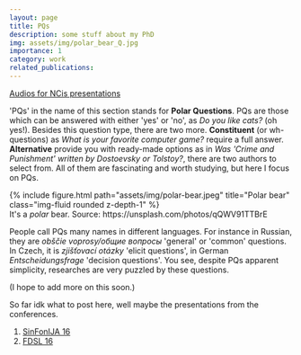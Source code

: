 ```yaml
---
layout: page
title: PQs
description: some stuff about my PhD
img: assets/img/polar_bear_Q.jpg
importance: 1
category: work
related_publications: 
---
```

[Audios for NCis presentations](/NCIs-presen/)

'PQs' in the name of this section stands for **Polar Questions**. PQs are those which can be answered with either 'yes' or 'no', as *Do you like cats?* (oh yes!). Besides this question type, there are two more. **Constituent** (or wh-questions) as *What is your favorite computer game?* require a full answer. **Alternative** provide you with ready-made options as in *Was 'Crime and Punishment' written by Dostoevsky or Tolstoy?*, there are two authors to select from. All of them are fascinating and worth studying, but here I focus on PQs. 

<div class="row">
    <div class="col-sm mt-3 mt-md-0">
        {% include figure.html path="assets/img/polar-bear.jpeg" title="Polar bear" class="img-fluid rounded z-depth-1" %}
    </div>
</div>
<div class="caption">
    It's a <i>polar</i> bear. Source: https://unsplash.com/photos/qQWV91TTBrE
</div>

People call PQs many names in different languages. For instance in Russian, they are *obščie voprosy/общие вопросы* 'general' or 'common' questions. In Czech, it is *zjišťovací otázky* 'elicit questions', in German *Entscheidungsfrage* 'decision questions'. You see, despite PQs apparent simplicity, researches are very puzzled by these questions.  

(I hope to add more on this soon.)

So far idk what to post here, well maybe the presentations from the conferences.

1. <a href="https://mariaonoeva.github.io/assets/pdf/SinFonIJA16_MO_RS_RuNegPQs.pdf" target="_blank">SinFonIJA 16</a>
2. <a href="https://mariaonoeva.github.io/assets/pdf/FDSL16_RuNPQs_Onoeva_Simik.pdf" target="_blank">FDSL 16</a>